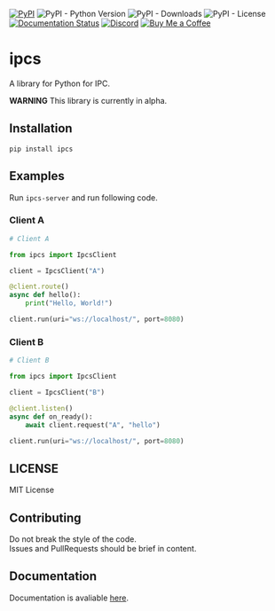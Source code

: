 [![PyPI](https://img.shields.io/pypi/v/ipcs)](https://pypi.org/project/ipcs/) ![PyPI - Python Version](https://img.shields.io/pypi/pyversions/ipcs) ![PyPI - Downloads](https://img.shields.io/pypi/dm/ipcs) ![PyPI - License](https://img.shields.io/pypi/l/ipcs) [![Documentation Status](https://readthedocs.org/projects/ipcs/badge/?version=latest)](https://ipcs.readthedocs.io/en/latest/?badge=latest) [![Discord](https://img.shields.io/discord/777430548951728149?label=chat&logo=discord)](https://discord.gg/kfMwZUyGFG) [![Buy Me a Coffee](https://img.shields.io/badge/-tasuren-E9EEF3?label=Buy%20Me%20a%20Coffee&logo=buymeacoffee)](https://www.buymeacoffee.com/tasuren)
# ipcs
A library for Python for IPC.  

**WARNING** This library is currently in alpha.

## Installation
`pip install ipcs`

## Examples
Run `ipcs-server` and run following code.
### Client A
```python
# Client A

from ipcs import IpcsClient

client = IpcsClient("A")

@client.route()
async def hello():
    print("Hello, World!")

client.run(uri="ws://localhost/", port=8080)
```
### Client B
```python
# Client B

from ipcs import IpcsClient

client = IpcsClient("B")

@client.listen()
async def on_ready():
    await client.request("A", "hello")

client.run(uri="ws://localhost/", port=8080)
```

## LICENSE
MIT License

## Contributing
Do not break the style of the code.  
Issues and PullRequests should be brief in content.

## Documentation
Documentation is avaliable [here](https://ipcs.readthedocs.io/en/latest/).